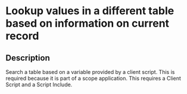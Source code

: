# Lookup values in a different table based on information on current record

## Description

Search a table based on a variable provided by a client script. This is required because it is part of a scope application. This requires a Client Script and a Script Include.
